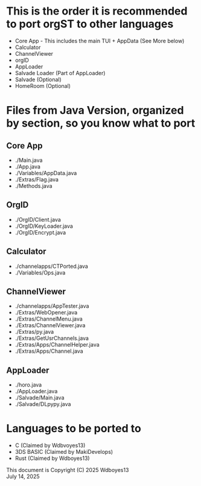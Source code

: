 # This is the order it is recommended to port orgST to other languages
- Core App - This includes the main TUI + AppData (See More below)
- Calculator
- ChannelViewer  
- orgID  
- AppLoader
- Salvade Loader (Part of AppLoader)  
- Salvade (Optional)  
- HomeRoom (Optional)

# Files from Java Version, organized by section, so you know what to port  
## Core App
- ./Main.java
- ./App.java
- ./Variables/AppData.java
- ./Extras/Flag.java
- ./Methods.java
## OrgID
- ./OrgID/Client.java
- ./OrgID/KeyLoader.java
- ./OrgID/Encrypt.java
## Calculator
- ./channelapps/CTPorted.java
- ./Variables/Ops.java  
## ChannelViewer
- ./channelapps/AppTester.java
- ./Extras/WebOpener.java
- ./Extras/ChannelMenu.java
- ./Extras/ChannelViewer.java
- ./Extras/py.java
- ./Extras/GetUsrChannels.java
- ./Extras/Apps/ChannelHelper.java
- ./Extras/Apps/Channel.java
## AppLoader
- ./horo.java
- ./AppLoader.java
- ./Salvade/Main.java
- ./Salvade/DLpypy.java

# Languages to be ported to
- C (Claimed by Wdbvoyes13)
- 3DS BASIC (Claimed by MakiDevelops)  
- Rust (Claimed by Wdboyes13)

This document is Copyright (C) 2025 Wdboyes13  
July 14, 2025

